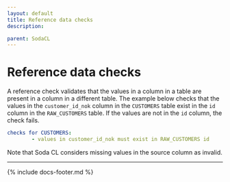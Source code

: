 ```yaml
---
layout: default
title: Reference data checks
description: 

parent: SodaCL
---
```


# Reference data checks

A reference check validates that the values in a column in a table are present in a column in a different table. The example below checks that the values in the `customer_id_nok` column in the `CUSTOMERS` table exist in the `id` column in the `RAW_CUSTOMERS` table. If the values are not in the `id` column, the check fails.

```yaml
checks for CUSTOMERS:
        - values in customer_id_nok must exist in RAW_CUSTOMERS id
```
<!--
Multi-column reference check
```yaml
checks for ORDERS:
  - values in (customer_country, customer_zip) must exist in CUSTOMERS (country, zip)
```
-->

Note that Soda CL considers missing values in the source column as invalid.

---
{% include docs-footer.md %}
